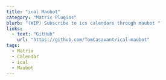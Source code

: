 ```yaml
---
title: "ical Maubot"
category: "Matrix Plugins"
blurb: "(WIP) Subscribe to ics calendars through maubot "
links:
  - text: "GitHub"
    url: "https://github.com/TomCasavant/ical-maubot"
tags:
  - Matrix
  - Calendar
  - ical
  - Maubot
---
```


